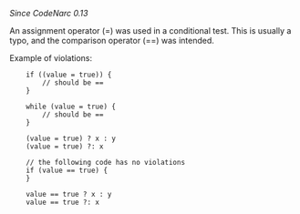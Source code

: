 *Since CodeNarc 0.13*

An assignment operator (=) was used in a conditional test. This is
usually a typo, and the comparison operator (==) was intended.

Example of violations:

``` 
    if ((value = true)) {
        // should be ==
    }

    while (value = true) {
        // should be ==
    }

    (value = true) ? x : y
    (value = true) ?: x

    // the following code has no violations
    if (value == true) {
    }

    value == true ? x : y
    value == true ?: x
```
